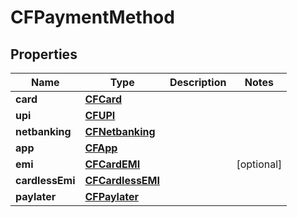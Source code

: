 

# CFPaymentMethod


## Properties

| Name | Type | Description | Notes |
|------------ | ------------- | ------------- | -------------|
|**card** | [**CFCard**](CFCard.md) |  |  |
|**upi** | [**CFUPI**](CFUPI.md) |  |  |
|**netbanking** | [**CFNetbanking**](CFNetbanking.md) |  |  |
|**app** | [**CFApp**](CFApp.md) |  |  |
|**emi** | [**CFCardEMI**](CFCardEMI.md) |  |  [optional] |
|**cardlessEmi** | [**CFCardlessEMI**](CFCardlessEMI.md) |  |  |
|**paylater** | [**CFPaylater**](CFPaylater.md) |  |  |



